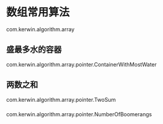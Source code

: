 # 数组常用算法
com.kerwin.algorithm.array 
## 盛最多水的容器
com.kerwin.algorithm.array.pointer.ContainerWithMostWater
## 两数之和
com.kerwin.algorithm.array.pointer.TwoSum
### 
com.kerwin.algorithm.array.pointer.NumberOfBoomerangs
